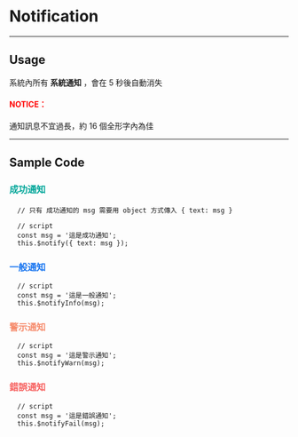 # Notification
----------------

## Usage
系統內所有 **系統通知** ，會在 5 秒後自動消失

#### <font color="red">NOTICE：</font>
通知訊息不宜過長，約 16 個全形字內為佳

---
## Sample Code

### <font color="#00A699">成功通知</font>
```
  // 只有 成功通知的 msg 需要用 object 方式傳入 { text: msg } 
  
  // script
  const msg = '這是成功通知';
  this.$notify({ text: msg });
```

### <font color="#1875F0">一般通知</font>
```
  // script
  const msg = '這是一般通知';
  this.$notifyInfo(msg);
```

### <font color="#f68c6d">警示通知</font>
```
  // script
  const msg = '這是警示通知';
  this.$notifyWarn(msg);
```

### <font color="#f76260">錯誤通知</font>
```
  // script
  const msg = '這是錯誤通知';
  this.$notifyFail(msg);
```